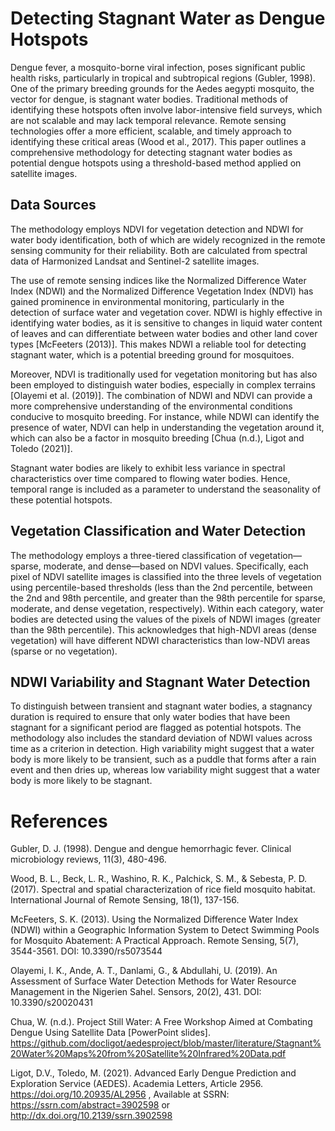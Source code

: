 # Detecting Stagnant Water as Dengue Hotspots

Dengue fever, a mosquito-borne viral infection, poses significant public health risks, particularly in tropical and subtropical regions (Gubler, 1998). One of the primary breeding grounds for the Aedes aegypti mosquito, the vector for dengue, is stagnant water bodies. Traditional methods of identifying these hotspots often involve labor-intensive field surveys, which are not scalable and may lack temporal relevance. Remote sensing technologies offer a more efficient, scalable, and timely approach to identifying these critical areas (Wood et al., 2017). This paper outlines a comprehensive methodology for detecting stagnant water bodies as potential dengue hotspots using a threshold-based method applied on satellite images.

## Data Sources
The methodology employs NDVI for vegetation detection and NDWI for water body identification, both of which are widely recognized in the remote sensing community for their reliability.  Both are calculated from spectral data of Harmonized Landsat and Sentinel-2 satellite images.

The use of remote sensing indices like the Normalized Difference Water Index (NDWI) and the Normalized Difference Vegetation Index (NDVI) has gained prominence in environmental monitoring, particularly in the detection of surface water and vegetation cover. NDWI is highly effective in identifying water bodies, as it is sensitive to changes in liquid water content of leaves and can differentiate between water bodies and other land cover types [McFeeters (2013)].  This makes NDWI a reliable tool for detecting stagnant water, which is a potential breeding ground for mosquitoes.

Moreover, NDVI is traditionally used for vegetation monitoring but has also been employed to distinguish water bodies, especially in complex terrains [Olayemi et al. (2019)]. The combination of NDWI and NDVI can provide a more comprehensive understanding of the environmental conditions conducive to mosquito breeding. For instance, while NDWI can identify the presence of water, NDVI can help in understanding the vegetation around it, which can also be a factor in mosquito breeding [Chua (n.d.), Ligot and Toledo (2021)].

Stagnant water bodies are likely to exhibit less variance in spectral characteristics over time compared to flowing water bodies. Hence, temporal range is included as a parameter to understand the seasonality of these potential hotspots.

## Vegetation Classification and Water Detection
The methodology employs a three-tiered classification of vegetation—sparse, moderate, and dense—based on NDVI values. Specifically, each pixel of NDVI satellite images is classified into the three levels of vegetation using percentile-based thresholds (less than the 2nd percentile, between the 2nd and 98th percentile, and greater than the 98th percentile for sparse, moderate, and dense vegetation, respectively).  Within each category, water bodies are detected using the values of the pixels of NDWI images (greater than the 98th percentile).  This acknowledges that high-NDVI areas (dense vegetation) will have different NDWI characteristics than low-NDVI areas (sparse or no vegetation).  

## NDWI Variability and Stagnant Water Detection
To distinguish between transient and stagnant water bodies, a stagnancy duration is required to ensure that only water bodies that have been stagnant for a significant period are flagged as potential hotspots.  The methodology also includes the standard deviation of NDWI values across time as a criterion in detection.  High variability might suggest that a water body is more likely to be transient, such as a puddle that forms after a rain event and then dries up, whereas low variability might suggest that a water body is more likely to be stagnant.


# References
Gubler, D. J. (1998). Dengue and dengue hemorrhagic fever. Clinical microbiology reviews, 11(3), 480-496.

Wood, B. L., Beck, L. R., Washino, R. K., Palchick, S. M., & Sebesta, P. D. (2017). Spectral and spatial characterization of rice field mosquito habitat. International Journal of Remote Sensing, 18(1), 137-156.

McFeeters, S. K. (2013). Using the Normalized Difference Water Index (NDWI) within a Geographic Information System to Detect Swimming Pools for Mosquito Abatement: A Practical Approach. Remote Sensing, 5(7), 3544-3561. DOI: 10.3390/rs5073544

Olayemi, I. K., Ande, A. T., Danlami, G., & Abdullahi, U. (2019). An Assessment of Surface Water Detection Methods for Water Resource Management in the Nigerien Sahel. Sensors, 20(2), 431. DOI: 10.3390/s20020431

Chua, W. (n.d.). Project Still Water: A Free Workshop Aimed at Combating Dengue Using Satellite Data [PowerPoint slides].  https://github.com/docligot/aedesproject/blob/master/literature/Stagnant%20Water%20Maps%20from%20Satellite%20Infrared%20Data.pdf

Ligot, D.V., Toledo, M. (2021). Advanced Early Dengue Prediction and Exploration Service (AEDES). Academia Letters, Article 2956. https://doi.org/10.20935/AL2956 , Available at SSRN: https://ssrn.com/abstract=3902598 or http://dx.doi.org/10.2139/ssrn.3902598

